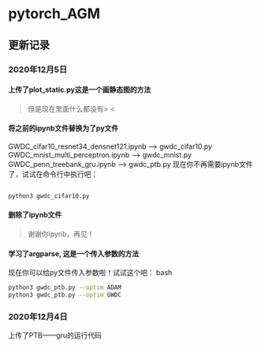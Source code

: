 # pytorch_AGM

## 更新记录
### 2020年12月5日
#### 上传了plot_static.py这是一个画静态图的方法
>但是现在里面什么都没有> <

#### 将之前的ipynb文件替换为了py文件
GWDC_cifar10_resnet34_densnet121.ipynb --> gwdc_cifar10.py
GWDC_mnist_multi_perceptron.ipynb --> gwdc_mnist.py
GWDC_penn_treebank_gru.ipynb --> gwdc_ptb.py
现在你不再需要ipynb文件了，试试在命令行中执行吧：
```bash

python3 gwdc_cifar10.py

```
#### 删除了ipynb文件
>谢谢你ipynb，再见！

#### 学习了argparse, 这是一个传入参数的方法
现在你可以给py文件传入参数啦！试试这个吧：
bash
```bash
python3 gwdc_ptb.py --optim ADAM
python3 gwdc_ptb.py --optim GWDC

```


### 2020年12月4日
上传了PTB——gru的运行代码
